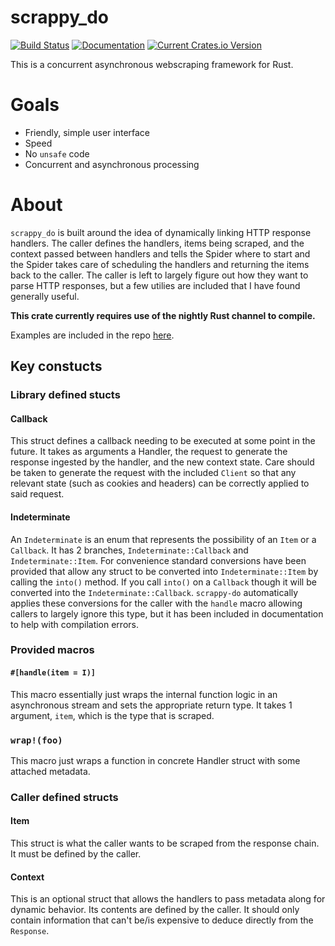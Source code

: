# scrappy_do

[![Build Status](https://github.com/MattBelle/scrappy-do/workflows/Rust/badge.svg)](https://github.com/MattBelle/scrappy-do/actions)
[![Documentation](https://docs.rs/scrappy_do/badge.svg)](https://docs.rs/scrappy-do)
[![Current Crates.io Version](https://img.shields.io/crates/v/scrappy-do.svg)](https://crates.io/crates/scrappy-do)

This is a concurrent asynchronous webscraping framework for Rust.

# Goals

- Friendly, simple user interface
- Speed
- No `unsafe` code
- Concurrent and asynchronous processing

# About
`scrappy_do` is built around the idea of dynamically linking HTTP response handlers. The caller defines the handlers, items being scraped, and the context passed between handlers and tells the Spider where to start and the Spider takes care of scheduling the handlers and returning the items back to the caller. The caller is left to largely figure out how they want to parse HTTP responses, but a few utilies are included that I have found generally useful.

**This crate currently requires use of the nightly Rust channel to compile.**

Examples are included in the repo [here](examples/).

## Key constucts

### Library defined stucts

#### Callback

This struct defines a callback needing to be executed at some point in the future. It takes as arguments a Handler, the request to generate the response ingested by the handler, and the new context state. Care should be taken to generate the request with the included `Client` so that any relevant state (such as cookies and headers) can be correctly applied to said request.

#### Indeterminate

An `Indeterminate` is an enum that represents the possibility of an `Item` or a `Callback`. It has 2 branches, `Indeterminate::Callback` and `Indeterminate::Item`. For convenience standard conversions have been provided that allow any struct to be converted into `Indeterminate::Item` by calling the `into()` method. If you call `into()` on a `Callback` though it will be converted into the `Indeterminate::Callback`. `scrappy-do` automatically applies these conversions for the caller with the `handle` macro allowing callers to largely ignore this type, but it has been included in documentation to help with compilation errors.

### Provided macros

#### `#[handle(item = I)]`
This macro essentially just wraps the internal function logic in an asynchronous stream and sets the appropriate return type. It takes 1 argument, `item`, which is the type that is scraped.

### `wrap!(foo)`
This macro just wraps a function in concrete Handler struct with some attached metadata.

### Caller defined structs

#### Item

This struct is what the caller wants to be scraped from the response chain. It must be defined by the caller.

#### Context

This is an optional struct that allows the handlers to pass metadata along for dynamic behavior. Its contents are defined by the caller. It should only contain information that can't be/is expensive to deduce directly from the `Response`.
